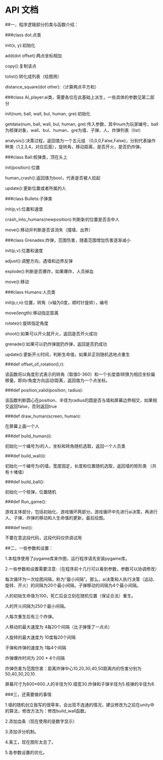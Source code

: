 # API 文档

##一，程序逻辑部分的类与函数介绍：

###class dot:点类

init(x, y):初始化

add(dot offset):两点坐标相加

copy():复制该点

tolist():转化成列表（绘图用）

distance_square(dot other):（计算两点平方和）

###class AI_player:ai类，需要各位在此基础上派生，一些具体的参数见第二部分

init(num, ball, wall, bul, human, gre):初始化

getdata(num, ball, wall, bul, human, gre):传入参数，其中num为玩家编号，ball为核弹对象，wall、bul、human、gre为墙、子弹、人、炸弹列表（list）

analysis():决策过程，返回值为一个五元组
（0,0,0,False,False)，分别代表操作种类（1,2,3,4，对应后面），旋转角，移动距离，是否开火，是否扔炸弹。

###class Ball:核弹类，顶在头上

init(position):位置

human_crash():返回值为bool，代表是否被人拾起

update():更新位置或者所属的人

###class Bullets:子弹类

init(p,v):位置和速度

crash_into_humans(newposition):判断新的位置是否击中人

move():移动并判断是否该消失（撞墙、出界）

###class Grenades:炸弹，范围伤害，随着范围增加伤害逐渐减小

init(p,v):位置和速度

adjust():调整方向，遇墙和边界反弹

explode():判断是否爆炸，如果爆炸，人员掉血

move():移动

###class Humans:人员类

init(p,r,n):位置，转角（x轴为0度，顺时针旋转），编号

move(length):移动指定距离

rotate(r):旋转指定角度

shoot():如果可以开火就开火，返回是否开火成功

grenade():如果可以扔炸弹就扔炸弹，返回是否扔成功

update():更新开火时间，判断生命值，如果非正则随机选地点重生

###def offset_of_rotation(l,r):

该函数将以角度形式表示的转角（取值0-360）和一个长度值l转换为相应坐标偏移量。即向r角度方向运动l距离，返回值为一个点坐标。

###def position_valid(position, radius):

该函数判断圆心在position、半径为radius的圆是否与墙和屏幕边界相交，如果相交返回false，否则返回true

###def draw_human(screen, human):

在屏幕上画一个人

###def build_human(i):

初始化一个编号为i的人，坐标和转角随机选取，返回一个人员类

###def build_wall(i):

初始化一个编号为i的墙，宽度固定，长度和位置随机选取，返回墙的矩形类
（共有十堵墙）

###def build_ball():

初始化一个核弹，位置随机

###def Run_game():

游戏主体部分，包括初始化、游戏循环两部分。游戏循环中先进行ai决策，再进行人、子弹、炸弹的移动和人生命值的更新，最后绘图。

###def test():

不要在意这段代码，这段代码仅供调试用


##二，一些参数和设置：

1.本程序使用了pygame库来作图，运行程序请先安装pygame库。

2.一些参数和设置需要注意:（在程序前十几行可以看到参数，参数可以协调修改）

每次循环为一次绘图间隔，称为“最小间隔”。那么，ai决策和人执行决策（运动、旋转、开火）的间隔为20个最小间隔。子弹移动的间隔为4个最小间隔。

人的初始生命值为100，死亡后会立刻在随机位置（保证合法）重生。

人的开火间隔为250个最小间隔。

人每次重生后有三个炸弹。

人移动的最大速度为 4每20个间隔（比子弹慢了一点点）

人旋转的最大速度为 10度每20个间隔

子弹和炸弹的速度为 1每4个间隔

炸弹爆炸时间为 200 * 4个间隔

炸弹伤害为范围伤害：距离炸弹中心10,20,30,40,50距离内的伤害分别为50,40,30,20,10.


屏幕尺寸为800*600.人的半径为10.墙宽30.炸弹和子弹半径为5.核弹的半径为8.

###三，还需要做的事情

1.墙的随机创立我写的很草率，会出现不连通的情况，建议修改为之前在unity中的算法，修改方法为：修改build_wall函数。

2.添加血条（现在使用的是数字显示）

3.添加评分机制。

4.美工，现在图形太丑了。

5.各参数设置的优化。